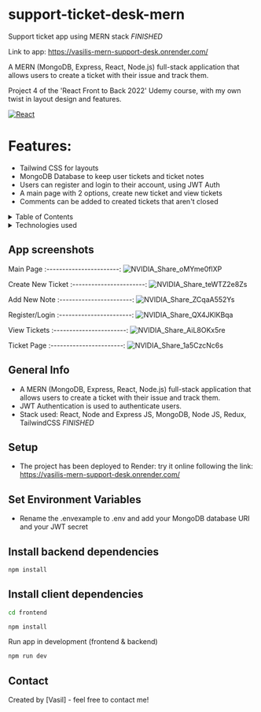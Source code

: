 # support-ticket-desk-mern
Support ticket app using MERN stack _FINISHED_

Link to app: https://vasilis-mern-support-desk.onrender.com/

A MERN (MongoDB, Express, React, Node.js) full-stack application that allows users to create a ticket with their issue and track them.

Project 4 of the 'React Front to Back 2022' Udemy course, with my own twist in layout design and features. 

[![React][React.js]][React-url]

# Features:

- Tailwind CSS for layouts
- MongoDB Database to keep user tickets and ticket notes
- Users can register and login to their account, using JWT Auth
- A main page with 2 options, create new ticket and view tickets
- Comments can be added to created tickets that aren't closed

<!-- TABLE OF CONTENTS -->
<details>
  <summary>Table of Contents</summary>
  <ol>
    <li><a href="#app-screenshots">App Screenshots</a></li>
    <li><a href="#general-info">General Info</a></li>
    <li><a href="#setup">Setup</a></li>
    <li><a href="#usage">Usage</a></li>
    <li><a href="#project-status">Status</a></li>
    <li><a href="#contact">Contact</a></li>
  </ol>
</details>

<!-- TABLE OF CONTENTS -->
<details>
  <summary>Technologies used</summary>
  <ol>
    <li>MongoDB</li>
    <li>Express.js</li>
    <li>React.js</li>
    <li>Node.js</li>
    <li>TailwindCSS layouts</li>
    <li>Toast popups</li>
    <li>DaisyUI library for components</li>
    <li>VSCode</li>
  </ol>
</details>

<!-- app-screenshots -->
## App screenshots
Main Page 
:-----------------------:
![NVIDIA_Share_oMYme0flXP](https://user-images.githubusercontent.com/78150846/234411294-d4f14663-b523-435a-a0c7-9a4e4b34140e.png)

Create New Ticket
:-----------------------:
![NVIDIA_Share_teWTZ2e8Zs](https://user-images.githubusercontent.com/78150846/234410994-4426e482-0285-4430-8eb7-63c64974cb9b.png)

Add New Note
:-----------------------:
![NVIDIA_Share_ZCqaA552Ys](https://user-images.githubusercontent.com/78150846/234411035-aa3f188b-d2c8-44f2-ab13-b100b4a14d84.png)

Register/Login
:-----------------------:
![NVIDIA_Share_QX4JKlKBqa](https://user-images.githubusercontent.com/78150846/234411113-ff49f797-2180-4178-a5ea-a8f3cf56e0b7.png)

View Tickets
:-----------------------:
![NVIDIA_Share_AiL8OKx5re](https://user-images.githubusercontent.com/78150846/234411212-5229e95b-586b-4572-991b-aef3d664384a.png)

Ticket Page
:-----------------------:
![NVIDIA_Share_1a5CzcNc6s](https://user-images.githubusercontent.com/78150846/234411251-a0a338ee-3a74-433a-8902-3195d30d95e8.png)

<!-- general-info -->
## General Info
- A MERN (MongoDB, Express, React, Node.js) full-stack application that allows users to create a ticket with their issue and track them.
- JWT Authentication is used to authenticate users.
- Stack used: React, Node and Express JS, MongoDB, Node JS, Redux, TailwindCSS _FINISHED_

<!-- setup/usage -->
## Setup  
  - The project has been deployed to Render: try it online following the link: https://vasilis-mern-support-desk.onrender.com/

## Set Environment Variables
- Rename the .envexample to .env and add your MongoDB database URI and your JWT secret

## Install backend dependencies

```bash 
npm install
```

## Install client dependencies
```bash 
cd frontend

npm install
```

Run app in development (frontend & backend)
```bash 
npm run dev
```

<!-- contact -->
## Contact
Created by [Vasil] - feel free to contact me!
<p align="right">

<!-- MARKDOWN LINKS & IMAGES -->
<!--  [![Next][Next.js]][Next-url] [![React][React.js]][React-url] [![Vue][Vue.js]][Vue-url] [![Bootstrap][Bootstrap.com]][Bootstrap-url] [![JQuery][JQuery.com]][JQuery-url] -->
<!-- https://www.markdownguide.org/basic-syntax/#reference-style-links -->
[contributors-shield]: https://img.shields.io/github/contributors/github_username/repo_name.svg?style=for-the-badge
[contributors-url]: https://github.com/github_username/repo_name/graphs/contributors
[forks-shield]: https://img.shields.io/github/forks/github_username/repo_name.svg?style=for-the-badge
[forks-url]: https://github.com/github_username/repo_name/network/members
[stars-shield]: https://img.shields.io/github/stars/github_username/repo_name.svg?style=for-the-badge
[stars-url]: https://github.com/github_username/repo_name/stargazers
[issues-shield]: https://img.shields.io/github/issues/github_username/repo_name.svg?style=for-the-badge
[issues-url]: https://github.com/github_username/repo_name/issues
[license-shield]: https://img.shields.io/github/license/github_username/repo_name.svg?style=for-the-badge
[license-url]: https://github.com/github_username/repo_name/blob/master/LICENSE.txt
[linkedin-shield]: https://img.shields.io/badge/-LinkedIn-black.svg?style=for-the-badge&logo=linkedin&colorB=555
[linkedin-url]: https://linkedin.com/in/linkedin_username
[product-screenshot]: images/screenshot.png
[Next.js]: https://img.shields.io/badge/next.js-000000?style=for-the-badge&logo=nextdotjs&logoColor=white
[Next-url]: https://nextjs.org/
[React.js]: https://img.shields.io/badge/React-20232A?style=for-the-badge&logo=react&logoColor=61DAFB
[React-url]: https://reactjs.org/
[Vue.js]: https://img.shields.io/badge/Vue.js-35495E?style=for-the-badge&logo=vuedotjs&logoColor=4FC08D
[Vue-url]: https://vuejs.org/
[Angular.io]: https://img.shields.io/badge/Angular-DD0031?style=for-the-badge&logo=angular&logoColor=white
[Angular-url]: https://angular.io/
[Svelte.dev]: https://img.shields.io/badge/Svelte-4A4A55?style=for-the-badge&logo=svelte&logoColor=FF3E00
[Svelte-url]: https://svelte.dev/
[Laravel.com]: https://img.shields.io/badge/Laravel-FF2D20?style=for-the-badge&logo=laravel&logoColor=white
[Laravel-url]: https://laravel.com
[Bootstrap.com]: https://img.shields.io/badge/Bootstrap-563D7C?style=for-the-badge&logo=bootstrap&logoColor=white
[Bootstrap-url]: https://getbootstrap.com
[JQuery.com]: https://img.shields.io/badge/jQuery-0769AD?style=for-the-badge&logo=jquery&logoColor=white
[JQuery-url]: https://jquery.com 
[Xcode.com]: https://img.shields.io/badge/Xcode-007ACC?style=for-the-badge&logo=Xcode&logoColor=white
[Xcode-url]: https://developer.apple.com/xcode/
[Swift.com]: https://img.shields.io/badge/swift-F54A2A?style=for-the-badge&logo=swift&logoColor=white
[Swift-url]: https://docs.swift.org/swift-book/
[VS.com]: https://img.shields.io/badge/Visual_Studio-5C2D91?style=for-the-badge&logo=visual%20studio&logoColor=white
[VS-url]: https://visualstudio.microsoft.com/
[Java.com]: https://img.shields.io/badge/java-%23ED8B00.svg?style=for-the-badge&logo=java&logoColor=white
[Java-url]: [https://visualstudio.microsoft.com/](https://www.java.com/en/)
[C#.com]: https://img.shields.io/badge/c%23-%23239120.svg?style=for-the-badge&logo=c-sharp&logoColor=white
[C#-url]: https://learn.microsoft.com/en-us/dotnet/csharp/
[MYSQL.com]: https://img.shields.io/badge/MySQL-005C84?style=for-the-badge&logo=mysql&logoColor=white
[MYSQL-url]: https://www.mysql.com/
[.NET.com]: https://img.shields.io/badge/.NET-5C2D91?style=for-the-badge&logo=.net&logoColor=white
[.NET-url]: https://dotnet.microsoft.com/en-us/
[IntelliJ.com]: https://img.shields.io/badge/IntelliJ_IDEA-000000.svg?style=for-the-badge&logo=intellij-idea&logoColor=white
[IntelliJ-url]: [https://dotnet.microsoft.com/en-us/](https://www.jetbrains.com/idea/)
[Spring.com]: https://img.shields.io/badge/Spring-6DB33F?style=for-the-badge&logo=spring&logoColor=white
[Spring-url]: https://spring.io/
